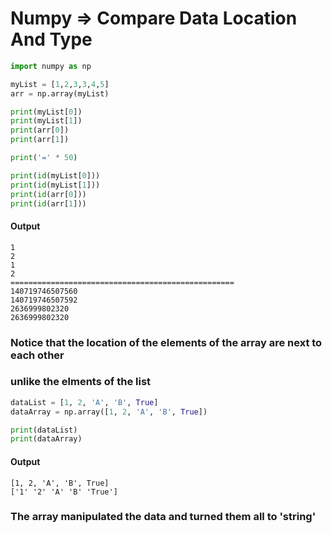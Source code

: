 # Numpy => Compare Data Location And Type 
```python []
import numpy as np

myList = [1,2,3,3,4,5]
arr = np.array(myList)

print(myList[0])    
print(myList[1])    
print(arr[0])       
print(arr[1])       

print('=' * 50)

print(id(myList[0]))     
print(id(myList[1]))     
print(id(arr[0]))        
print(id(arr[1]))        
```
#### Output
```
1
2
1
2
==================================================
140719746507560
140719746507592
2636999802320
2636999802320
```
### Notice that the location of the elements of the array are next to each other 
### unlike the elments of the list

```python []
dataList = [1, 2, 'A', 'B', True]
dataArray = np.array([1, 2, 'A', 'B', True])

print(dataList)     
print(dataArray)     
```
#### Output
```
[1, 2, 'A', 'B', True]
['1' '2' 'A' 'B' 'True']
```
### The array manipulated the data and turned them all to 'string'
